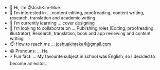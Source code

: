 - 👋 Hi, I’m @JoshKim-Mue
- 👀 I’m interested in ... content editing, proofreading, content writing, research, translation and academic writing 
- 🌱 I’m currently learning ... cover designing
- 💞️ I’m looking to collaborate on ... Publishing roles (Editing, proofreading, illustrator), Research, translation, book and app reviewing and content writing 
- 📫 How to reach me ... joshuakimaka4@gmail.com
- 😄 Pronouns: ... He
- ⚡ Fun fact: ... My favourite subject in school was English, so I decided to become an editor.

<!---
JoshKim-Mue/JoshKim-Mue is a ✨ special ✨ repository because its `README.md` (this file) appears on your GitHub profile.
You can click the Preview link to take a look at your changes.
--->
